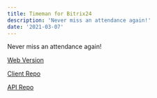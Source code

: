 ```yaml
---
title: Timeman for Bitrix24
description: 'Never miss an attendance again!'
date: '2021-03-07'
---
```


Never miss an attendance again!

<a href="https://timeman.netlify.app/" target="_blank">Web Version</a>

<a href="https://github.com/bkdev98/timeman-app" target="_blank">Client Repo</a>

<a href="https://github.com/bkdev98/timeman-b24" target="_blank">API Repo</a>
